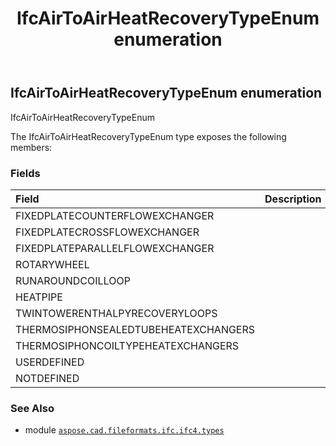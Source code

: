 ﻿---
title: IfcAirToAirHeatRecoveryTypeEnum enumeration
second_title: Aspose.CAD for Python via .NET API References
description: 
type: docs
weight: 1990
url: /python-net/aspose.cad.fileformats.ifc.ifc4.types/ifcairtoairheatrecoverytypeenum/
is_root: false
---

## IfcAirToAirHeatRecoveryTypeEnum enumeration

IfcAirToAirHeatRecoveryTypeEnum



The IfcAirToAirHeatRecoveryTypeEnum type exposes the following members:

### Fields
| Field | Description |
| :- | :- |
| FIXEDPLATECOUNTERFLOWEXCHANGER |  |
| FIXEDPLATECROSSFLOWEXCHANGER |  |
| FIXEDPLATEPARALLELFLOWEXCHANGER |  |
| ROTARYWHEEL |  |
| RUNAROUNDCOILLOOP |  |
| HEATPIPE |  |
| TWINTOWERENTHALPYRECOVERYLOOPS |  |
| THERMOSIPHONSEALEDTUBEHEATEXCHANGERS |  |
| THERMOSIPHONCOILTYPEHEATEXCHANGERS |  |
| USERDEFINED |  |
| NOTDEFINED |  |



### See Also
* module [`aspose.cad.fileformats.ifc.ifc4.types`](..)
